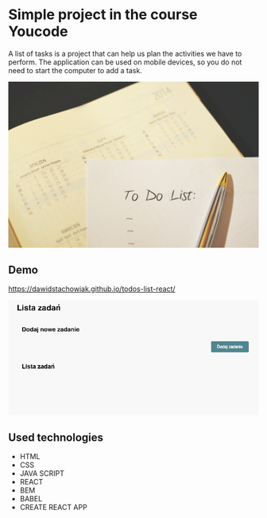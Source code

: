 
# Simple project in the course Youcode
A list of tasks is a project that can help us plan the activities we have to perform. The application can be used on mobile devices, so you do not need to start the computer to add a task.

![](https://github.com/DawidStachowiak/todos-list-react/blob/main/public/logo192.jpg?raw=true)
## Demo
 [](myLib/README.md)https://dawidstachowiak.github.io/todos-list-react/

![](https://github.com/DawidStachowiak/To-do-list/raw/master/image/toDoList.gif "")

## Used technologies 

- HTML
- CSS
- JAVA SCRIPT
- REACT
- BEM
- BABEL
- CREATE REACT APP

